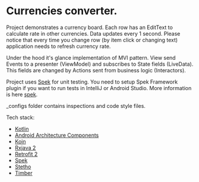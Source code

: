 Currencies converter.
====

 Project demonstrates a currency board. Each row has an EditText to calculate rate in other
currencies. Data updates every 1 second. Please notice that every time you change row (by item
click or changing text) application needs to refresh currency rate.
 
 Under the hood it's glance implementation of MVI pattern. View send Events to a presenter
(ViewModel) and subscribes to State fields (LiveData). This fields are changed by Actions sent from
business logic (Interactors).
 
 Project uses [Spek][spek] for unit testing. You need to setup Spek Framework plugin if you want to
run tests in IntelliJ or Android Studio. More information is here [spek].

 _configs folder contains inspections and code style files.

 Tech stack:
* [Kotlin][kotlin]
* [Android Architecture Components][arch]
* [Koin][koin]
* [Rxjava 2][rxjava]
* [Retrofit 2][retrofit]
* [Spek][spek]
* [Stetho][stetho]
* [Timber][timber]

[kotlin]: http://kotlinlang.org
[arch]: https://developer.android.com/arch
[koin]: https://insert-koin.io/
[rxjava]: https://github.com/ReactiveX/RxJava
[retrofit]: http://square.github.io/retrofit
[spek]: https://spekframework.org/
[stetho]: http://facebook.github.io/stetho/
[timber]: https://github.com/JakeWharton/timber
